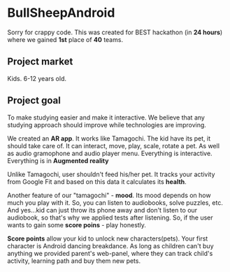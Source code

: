 # BullSheepAndroid

Sorry for crappy code. This was created for BEST hackathon (in **24 hours**) where we gained **1st** place of **40** teams.

## Project market
Kids. 6-12 years old.

## Project goal
To make studying easier and make it interactive. We believe that any studying approach should improve while technologies are improving. 

We created an **AR app**. It works like Tamagochi. The kid have its pet, it should take care of.  It can interact, move, play, scale, rotate a pet. As well as audio gramophone and audio player menu. Everything is interactive. Everything is in **Augmented reality**

Unlike Tamagochi, user shouldn't feed his/her pet. It tracks your activity from Google Fit and based on this data it calculates its **health**. 

Another feature of our "tamagochi" - **mood**. Its mood depends on how much you play with it. So, you can listen to audiobooks, solve puzzles, etc. And yes...kid can just throw its phone away and don't listen to our audiobook, so that's why we applied tests after listening. So, if the user wants to gain some **score poins** - play honestly.

**Score points** allow your kid to unlock new characters(pets). Your first character is Android dancing breakdance.
As long as children can't buy anything we provided parent's web-panel, where they can track child's activity, learning path and buy them new pets.
